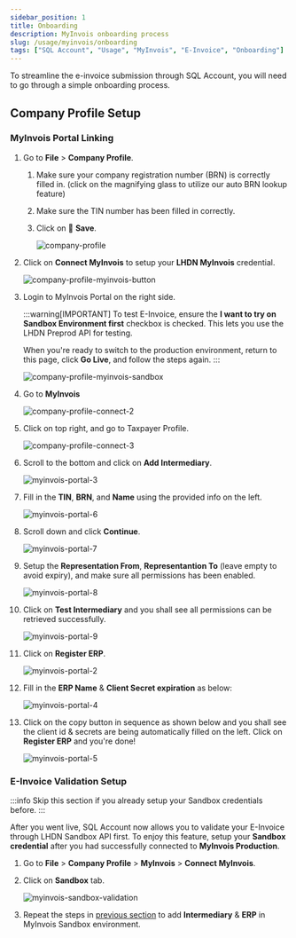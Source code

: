```yaml
---
sidebar_position: 1
title: Onboarding
description: MyInvois onboarding process
slug: /usage/myinvois/onboarding
tags: ["SQL Account", "Usage", "MyInvois", "E-Invoice", "Onboarding"]
---
```


To streamline the e-invoice submission through SQL Account, you will need to go through a simple onboarding process.

## Company Profile Setup

### MyInvois Portal Linking

1. Go to **File** > **Company Profile**.
   1. Make sure your company registration number (BRN) is correctly filled in. (click on the magnifying glass to utilize our auto BRN lookup feature)
   2. Make sure the TIN number has been filled in correctly.
   3. Click on 💾 **Save**.

        ![company-profile](../../../static/img/myinvois/onboarding/company-profile-myinvois-1.png)

2. Click on **Connect MyInvois** to setup your **LHDN MyInvois** credential.

    ![company-profile-myinvois-button](../../../static/img/myinvois/onboarding/company-profile-myinvois-2.png)

3. Login to MyInvois Portal on the right side.

    :::warning[IMPORTANT]
    To test E-Invoice, ensure the **I want to try on Sandbox Environment first** checkbox is checked. This lets you use the LHDN Preprod API for testing.

    When you're ready to switch to the production environment, return to this page, click **Go Live**, and follow the steps again.
    :::

    ![company-profile-myinvois-sandbox](../../../static/img/myinvois/onboarding/company-profile-myinvois-4.png)

4. Go to **MyInvois**

    ![company-profile-connect-2](../../../static/img/myinvois/onboarding/company-profile-connect-2.png)

5. Click on top right, and go to Taxpayer Profile.

    ![company-profile-connect-3](../../../static/img/myinvois/onboarding/company-profile-connect-3.png)

6. Scroll to the bottom and click on **Add Intermediary**.

    ![myinvois-portal-3](../../../static/img/myinvois/onboarding/myinvois-portal-3.png)

7. Fill in the **TIN**, **BRN**, and **Name** using the provided info on the left.

    ![myinvois-portal-6](../../../static/img/myinvois/onboarding/myinvois-portal-6.png)

8. Scroll down and click **Continue**.

    ![myinvois-portal-7](../../../static/img/myinvois/onboarding/myinvois-portal-7.png)

9. Setup the **Representation From**, **Representantion To** (leave empty to avoid expiry), and make sure all permissions has been enabled.

    ![myinvois-portal-8](../../../static/img/myinvois/onboarding/myinvois-portal-8.png)

10. Click on **Test Intermediary** and you shall see all permissions can be retrieved successfully.

    ![myinvois-portal-9](../../../static/img/myinvois/onboarding/myinvois-portal-9.png)

11. Click on **Register ERP**.

    ![myinvois-portal-2](../../../static/img/myinvois/onboarding/myinvois-portal-2.png)

12. Fill in the **ERP Name** & **Client Secret expiration** as below:

    ![myinvois-portal-4](../../../static/img/myinvois/onboarding/myinvois-portal-4.png)

13. Click on the copy button in sequence as shown below and you shall see the client id & secrets are being automatically filled on the left. Click on **Register ERP** and you're done!

    ![myinvois-portal-5](../../../static/img/myinvois/onboarding/myinvois-portal-5.png)

### E-Invoice Validation Setup

:::info
Skip this section if you already setup your Sandbox credentials before.
:::

After you went live, SQL Account now allows you to validate your E-Invoice through LHDN Sandbox API first. To enjoy this feature, setup your **Sandbox credential** after you had successfully connected to **MyInvois Production**.

1. Go to **File** > **Company Profile** > **MyInvois** > **Connect MyInvois**.

2. Click on **Sandbox** tab.

    ![myinvois-sandbox-validation](../../../static/img/myinvois/onboarding/sandbox-validation-setup.png)

3. Repeat the steps in [previous section](#myinvois-portal-linking) to add **Intermediary** & **ERP** in MyInvois Sandbox environment.
